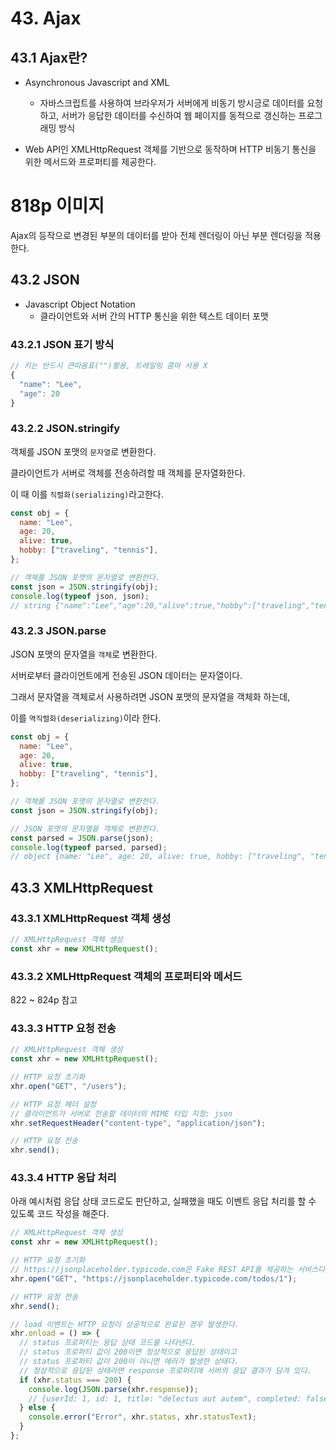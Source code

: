 # 43. Ajax

## 43.1 Ajax란?

- Asynchronous Javascript and XML

  - 자바스크립트를 사용하여 브라우저가 서버에게 비동기 방시긍로 데이터를 요청하고, 서버가 응답한 데이터를 수신하여 웹 페이지를 동적으로 갱신하는 프로그래밍 방식

- Web API인 XMLHttpRequest 객체를 기반으로 동작하며 HTTP 비동기 통신을 위한 메서드와 프로퍼티를 제공한다.

# 818p 이미지

Ajax의 등작으로 변경된 부분의 데이터를 받아 전체 렌더링이 아닌 부분 렌더링을 적용한다.

## 43.2 JSON

- Javascript Object Notation
  - 클라이언트와 서버 간의 HTTP 통신을 위한 텍스트 데이터 포맷

### 43.2.1 JSON 표기 방식

```javascript
// 키는 반드시 큰따옴표("")활용, 트레일링 콤마 사용 X
{
  "name": "Lee",
  "age": 20
}
```

### 43.2.2 JSON.stringify

객체를 JSON 포맷의 `문자열`로 변환한다.

클라이언트가 서버로 객체를 전송하려할 때 객체를 문자열화한다.

이 때 이를 `직렬화(serializing)`라고한다.

```javascript
const obj = {
  name: "Lee",
  age: 20,
  alive: true,
  hobby: ["traveling", "tennis"],
};

// 객체를 JSON 포맷의 문자열로 변환한다.
const json = JSON.stringify(obj);
console.log(typeof json, json);
// string {"name":"Lee","age":20,"alive":true,"hobby":["traveling","tennis"]}
```

### 43.2.3 JSON.parse

JSON 포맷의 문자열을 `객체`로 변환한다.

서버로부터 클라이언트에게 전송된 JSON 데이터는 문자열이다.

그래서 문자열을 객체로서 사용하려면 JSON 포맷의 문자열을 객체화 하는데,

이를 `역직렬화(deserializing)`이라 한다.

```javascript
const obj = {
  name: "Lee",
  age: 20,
  alive: true,
  hobby: ["traveling", "tennis"],
};

// 객체를 JSON 포맷의 문자열로 변환한다.
const json = JSON.stringify(obj);

// JSON 포맷의 문자열을 객체로 변환한다.
const parsed = JSON.parse(json);
console.log(typeof parsed, parsed);
// object {name: "Lee", age: 20, alive: true, hobby: ["traveling", "tennis"]}
```

## 43.3 XMLHttpRequest

### 43.3.1 XMLHttpRequest 객체 생성

```javascript
// XMLHttpRequest 객체 생성
const xhr = new XMLHttpRequest();
```

### 43.3.2 XMLHttpRequest 객체의 프로퍼티와 메서드

822 ~ 824p 참고

### 43.3.3 HTTP 요청 전송

```javascript
// XMLHttpRequest 객체 생성
const xhr = new XMLHttpRequest();

// HTTP 요청 초기화
xhr.open("GET", "/users");

// HTTP 요청 헤더 설정
// 클라이언트가 서버로 전송할 데이터의 MIME 타입 지정: json
xhr.setRequestHeader("content-type", "application/json");

// HTTP 요청 전송
xhr.send();
```

### 43.3.4 HTTP 응답 처리

아래 예시처럼 응답 상태 코드로도 판단하고, 실패했을 때도 이벤트 응답 처리를 할 수 있도록 코드 작성을 해준다.

```javascript
// XMLHttpRequest 객체 생성
const xhr = new XMLHttpRequest();

// HTTP 요청 초기화
// https://jsonplaceholder.typicode.com은 Fake REST API를 제공하는 서비스다.
xhr.open("GET", "https://jsonplaceholder.typicode.com/todos/1");

// HTTP 요청 전송
xhr.send();

// load 이벤트는 HTTP 요청이 성공적으로 완료된 경우 발생한다.
xhr.onload = () => {
  // status 프로퍼티는 응답 상태 코드를 나타낸다.
  // status 프로퍼티 값이 200이면 정상적으로 응답된 상태이고
  // status 프로퍼티 값이 200이 아니면 에러가 발생한 상태다.
  // 정상적으로 응답된 상태라면 response 프로퍼티에 서버의 응답 결과가 담겨 있다.
  if (xhr.status === 200) {
    console.log(JSON.parse(xhr.response));
    // {userId: 1, id: 1, title: "delectus aut autem", completed: false}
  } else {
    console.error("Error", xhr.status, xhr.statusText);
  }
};
```
